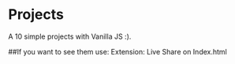 # Projects
A 10 simple projects with Vanilla JS :).

##If you want to see them use:
Extension: Live Share on Index.html
